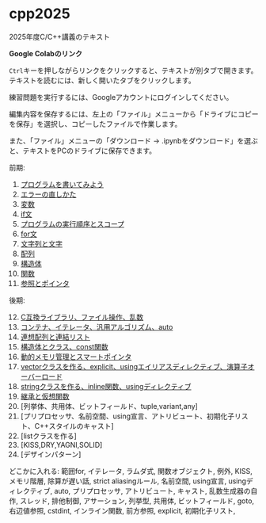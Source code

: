# cpp2025

2025年度C/C++講義のテキスト

**Google Colabのリンク**

`Ctrl`キーを押しながらリンクをクリックすると、テキストが別タブで開きます。テキストを読むには、新しく開いたタブをクリックします。

練習問題を実行するには、Googleアカウントにログインしてください。

編集内容を保存するには、左上の「ファイル」メニューから「ドライブにコピーを保存」を選択し、コピーしたファイルで作業します。

また、「ファイル」メニューの「ダウンロード → .ipynbをダウンロード」を選ぶと、テキストをPCのドライブに保存できます。

前期:

1. [プログラムを書いてみよう](https://colab.research.google.com/github/tn-mai/cpp2025/blob/main/C%2B%2B言語_第01回_プログラムを書いてみよう.ipynb)
2. [エラーの直しかた](https://colab.research.google.com/github/tn-mai/cpp2025/blob/main/C%2B%2B言語_第02回_エラーの直しかた.ipynb)
3. [変数](https://colab.research.google.com/github/tn-mai/cpp2025/blob/main/C%2B%2B言語_第03回_変数.ipynb)
4. [if文](https://colab.research.google.com/github/tn-mai/cpp2025/blob/main/C%2B%2B言語_第04回_if文.ipynb)
5. [プログラムの実行順序とスコープ](https://colab.research.google.com/github/tn-mai/cpp2025/blob/main/C%2B%2B言語_第05回_プログラムの実行順序とスコープ.ipynb)
6. [for文](https://colab.research.google.com/github/tn-mai/cpp2025/blob/main/C%2B%2B言語_第06回_for文.ipynb)
7. [文字列と文字](https://colab.research.google.com/github/tn-mai/cpp2025/blob/main/C%2B%2B言語_第07回_文字列と文字.ipynb)
8. [配列](https://colab.research.google.com/github/tn-mai/cpp2025/blob/main/C%2B%2B言語_第08回_配列.ipynb)
9. [構造体](https://colab.research.google.com/github/tn-mai/cpp2025/blob/main/C%2B%2B言語_第09回_構造体.ipynb)
10. [関数](https://colab.research.google.com/github/tn-mai/cpp2025/blob/main/C%2B%2B言語_第10回_関数.ipynb)
11. [参照とポインタ](https://colab.research.google.com/github/tn-mai/cpp2025/blob/main/C%2B%2B言語_第11回_参照とポインタ.ipynb)

後期:

12. [C互換ライブラリ、ファイル操作、乱数](https://colab.research.google.com/github/tn-mai/cpp2025/blob/main/C%2B%2B言語_第12回_C互換ライブラリ_ファイル操作_乱数.ipynb)
13. [コンテナ、イテレータ、汎用アルゴリズム、auto](https://colab.research.google.com/github/tn-mai/cpp2025/blob/main/C%2B%2B言語_第13回_コンテナ_イテレータ_汎用アルゴリズム.ipynb)
14. [連想配列と連結リスト](https://colab.research.google.com/github/tn-mai/cpp2025/blob/main/C%2B%2B言語_第14回_連想配列と連結リスト.ipynb)
15. [構造体とクラス、const関数](https://colab.research.google.com/github/tn-mai/cpp2025/blob/main/C%2B%2B言語_第15回_構造体とクラス.ipynb)
16. [動的メモリ管理とスマートポインタ](https://colab.research.google.com/github/tn-mai/cpp2025/blob/main/C%2B%2B言語_第16回_動的メモリ管理とスマートポインタ.ipynb)
17. [vectorクラスを作る、explicit、usingエイリアスディレクティブ、演算子オーバーロード](https://colab.research.google.com/github/tn-mai/cpp2025/blob/main/C%2B%2B言語_第17回_クラスの設計と実装.ipynb)
18. [stringクラスを作る、inline関数、usingディレクティブ](https://colab.research.google.com/github/tn-mai/cpp2025/blob/main/C%2B%2B言語_第18回_型変換と演算子オーバーロード.ipynb)
19. [継承と仮想関数](https://colab.research.google.com/github/tn-mai/cpp2025/blob/main/C%2B%2B言語_第19回_継承と仮想関数.ipynb)
20. [列挙体、共用体、ビットフィールド、tuple,variant,any]
21. [プリプロセッサ、名前空間、using宣言、アトリビュート、初期化子リスト、C++スタイルのキャスト]
22. [listクラスを作る]
23. [KISS,DRY,YAGNI,SOLID]
24. [デザインパターン]

どこかに入れる:
範囲for, イテレータ, ラムダ式, 関数オブジェクト, 例外, KISS, メモリ階層, 除算が遅い話, strict aliasingルール, 名前空間,
using宣言, usingディレクティブ, auto, プリプロセッサ, アトリビュート, キャスト, 乱数生成器の自作, スレッド, 排他制御, アサーション,
列挙型, 共用体, ビットフィールド, goto, 右辺値参照, cstdint, インライン関数, 前方参照, explicit, 初期化子リスト, 

